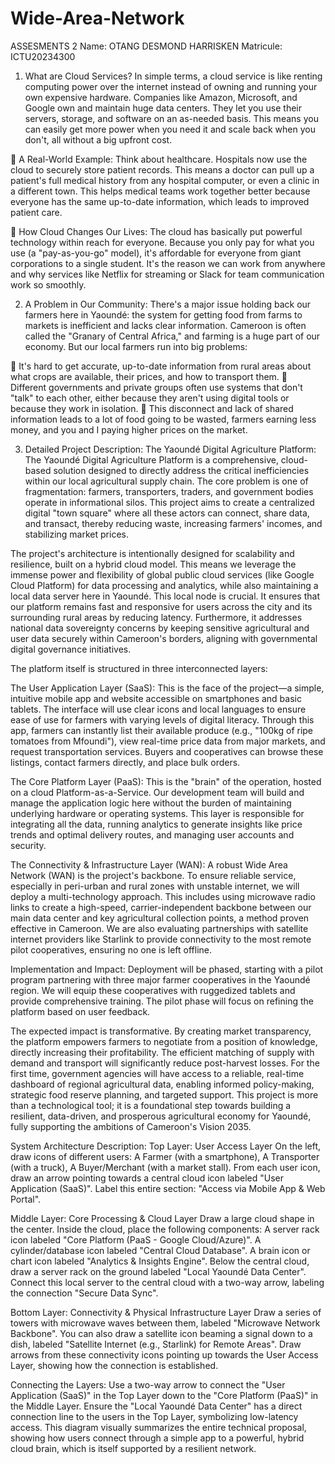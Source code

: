 # Wide-Area-Network
ASSESMENTS 2
Name: OTANG DESMOND HARRISKEN
Matricule: ICTU20234300

1. What are Cloud Services?
In simple terms, a cloud service is like renting computing power over the internet instead of owning and running your own expensive hardware. Companies like Amazon, Microsoft, and Google own and maintain huge data centers. They let you use their servers, storage, and software on an as-needed basis. This means you can easily get more power when you need it and scale back when you don't, all without a big upfront cost.

	A Real-World Example: Think about healthcare. Hospitals now use the cloud to securely store patient records. This means a doctor can pull up a patient's full medical history from any hospital computer, or even a clinic in a different town. This helps medical teams work together better because everyone has the same up-to-date information, which leads to improved patient care.

	How Cloud Changes Our Lives: The cloud has basically put powerful technology within reach for everyone. Because you only pay for what you use (a "pay-as-you-go" model), it's affordable for everyone from giant corporations to a single student. It's the reason we can work from anywhere and why services like Netflix for streaming or Slack for team communication work so smoothly.

 
 
 2. A Problem in Our Community:
There's a major issue holding back our farmers here in Yaoundé: the system for getting food from farms to markets is inefficient and lacks clear information. Cameroon is often called the "Granary of Central Africa," and farming is a huge part of our economy. But our local farmers run into big problems:

	It's hard to get accurate, up-to-date information from rural areas about what crops are available, their prices, and how to transport them.
	Different governments and private groups often use systems that don't "talk" to each other, either because they aren't using digital tools or because they work in isolation.
	This disconnect and lack of shared information leads to a lot of food going to be wasted, farmers earning less money, and you and I paying higher prices on the market.



3. Detailed Project Description: The Yaoundé Digital Agriculture Platform:
The Yaoundé Digital Agriculture Platform is a comprehensive, cloud-based solution designed to directly address the critical inefficiencies within our local agricultural supply chain. The core problem is one of fragmentation: farmers, transporters, traders, and government bodies operate in informational silos. This project aims to create a centralized digital "town square" where all these actors can connect, share data, and transact, thereby reducing waste, increasing farmers' incomes, and stabilizing market prices.

The project's architecture is intentionally designed for scalability and resilience, built on a hybrid cloud model. This means we leverage the immense power and flexibility of global public cloud services (like Google Cloud Platform) for data processing and analytics, while also maintaining a local data server here in Yaoundé. This local node is crucial. It ensures that our platform remains fast and responsive for users across the city and its surrounding rural areas by reducing latency. Furthermore, it addresses national data sovereignty concerns by keeping sensitive agricultural and user data securely within Cameroon's borders, aligning with governmental digital governance initiatives.

The platform itself is structured in three interconnected layers:

The User Application Layer (SaaS): This is the face of the project—a simple, intuitive mobile app and website accessible on smartphones and basic tablets. The interface will use clear icons and local languages to ensure ease of use for farmers with varying levels of digital literacy. Through this app, farmers can instantly list their available produce (e.g., "100kg of ripe tomatoes from Mfoundi"), view real-time price data from major markets, and request transportation services. Buyers and cooperatives can browse these listings, contact farmers directly, and place bulk orders.

The Core Platform Layer (PaaS): This is the "brain" of the operation, hosted on a cloud Platform-as-a-Service. Our development team will build and manage the application logic here without the burden of maintaining underlying hardware or operating systems. This layer is responsible for integrating all the data, running analytics to generate insights like price trends and optimal delivery routes, and managing user accounts and security.

The Connectivity & Infrastructure Layer (WAN): A robust Wide Area Network (WAN) is the project's backbone. To ensure reliable service, especially in peri-urban and rural zones with unstable internet, we will deploy a multi-technology approach. This includes using microwave radio links to create a high-speed, carrier-independent backbone between our main data center and key agricultural collection points, a method proven effective in Cameroon. We are also evaluating partnerships with satellite internet providers like Starlink to provide connectivity to the most remote pilot cooperatives, ensuring no one is left offline.

Implementation and Impact:
Deployment will be phased, starting with a pilot program partnering with three major farmer cooperatives in the Yaoundé region. We will equip these cooperatives with ruggedized tablets and provide comprehensive training. The pilot phase will focus on refining the platform based on user feedback.

The expected impact is transformative. By creating market transparency, the platform empowers farmers to negotiate from a position of knowledge, directly increasing their profitability. The efficient matching of supply with demand and transport will significantly reduce post-harvest losses. For the first time, government agencies will have access to a reliable, real-time dashboard of regional agricultural data, enabling informed policy-making, strategic food reserve planning, and targeted support. This project is more than a technological tool; it is a foundational step towards building a resilient, data-driven, and prosperous agricultural economy for Yaoundé, fully supporting the ambitions of Cameroon's Vision 2035.

System Architecture Description:
Top Layer: User Access Layer
On the left, draw icons of different users: A Farmer (with a smartphone), A Transporter (with a truck), A Buyer/Merchant (with a market stall).
From each user icon, draw an arrow pointing towards a central cloud icon labeled "User Application (SaaS)".
Label this entire section: "Access via Mobile App & Web Portal".

Middle Layer: Core Processing & Cloud Layer
Draw a large cloud shape in the center. Inside the cloud, place the following components:
A server rack icon labeled "Core Platform (PaaS - Google Cloud/Azure)".
A cylinder/database icon labeled "Central Cloud Database".
A brain icon or chart icon labeled "Analytics & Insights Engine".
Below the central cloud, draw a server rack on the ground labeled "Local Yaoundé Data Center". Connect this local server to the central cloud with a two-way arrow, labeling the connection "Secure Data Sync".

Bottom Layer: Connectivity & Physical Infrastructure Layer
Draw a series of towers with microwave waves between them, labeled "Microwave Network Backbone".
You can also draw a satellite icon beaming a signal down to a dish, labeled "Satellite Internet (e.g., Starlink) for Remote Areas".
Draw arrows from these connectivity icons pointing up towards the User Access Layer, showing how the connection is established.

Connecting the Layers:
Use a two-way arrow to connect the "User Application (SaaS)" in the Top Layer down to the "Core Platform (PaaS)" in the Middle Layer.
Ensure the "Local Yaoundé Data Center" has a direct connection line to the users in the Top Layer, symbolizing low-latency access.
This diagram visually summarizes the entire technical proposal, showing how users connect through a simple app to a powerful, hybrid cloud brain, which is itself supported by a resilient network.
